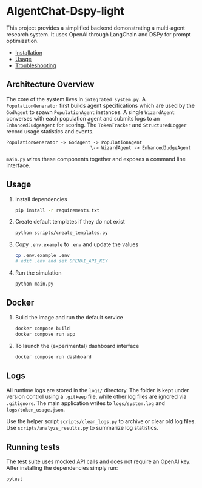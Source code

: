 # AIgentChat-Dspy-light

This project provides a simplified backend demonstrating a multi-agent research system. It uses OpenAI through LangChain and DSPy for prompt optimization.

- [Installation](docs/installation.md)
- [Usage](docs/usage.md)
- [Troubleshooting](docs/troubleshooting.md)

## Architecture Overview

The core of the system lives in `integrated_system.py`. A `PopulationGenerator` first builds agent specifications which are used by the `GodAgent` to spawn `PopulationAgent` instances. A single `WizardAgent` converses with each population agent and submits logs to an `EnhancedJudgeAgent` for scoring. The `TokenTracker` and `StructuredLogger` record usage statistics and events.

```
PopulationGenerator -> GodAgent -> PopulationAgent
                               \-> WizardAgent -> EnhancedJudgeAgent
```

`main.py` wires these components together and exposes a command line interface.

## Usage

1. Install dependencies
   ```bash
   pip install -r requirements.txt
   ```
2. Create default templates if they do not exist
   ```bash
   python scripts/create_templates.py
   ```
3. Copy `.env.example` to `.env` and update the values
   ```bash
   cp .env.example .env
   # edit .env and set OPENAI_API_KEY
   ```
4. Run the simulation
   ```bash
   python main.py
   ```

## Docker

1. Build the image and run the default service
   ```bash
   docker compose build
   docker compose run app
   ```
2. To launch the (experimental) dashboard interface
   ```bash
   docker compose run dashboard
   ```


## Logs

All runtime logs are stored in the `logs/` directory. The folder is kept under version control using a `.gitkeep` file, while other log files are ignored via `.gitignore`.
The main application writes to `logs/system.log` and `logs/token_usage.json`.

Use the helper script `scripts/clean_logs.py` to archive or clear old log files.
Use `scripts/analyze_results.py` to summarize log statistics.

## Running tests

The test suite uses mocked API calls and does not require an OpenAI key. After
installing the dependencies simply run:

```bash
pytest
```


